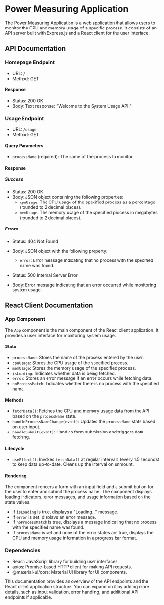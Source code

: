 # Power Measuring Application

The Power Measuring Application is a web application that allows users to monitor the CPU and memory usage of a specific process. It consists of an API server built with Express.js and a React client for the user interface.

## API Documentation

### Homepage Endpoint

- URL: `/`
- Method: GET

#### Response

- Status: 200 OK
- Body: Text response: "Welcome to the System Usage API!"

### Usage Endpoint

- URL: `/usage`
- Method: GET

#### Query Parameters

- `processName` (required): The name of the process to monitor.

#### Response

##### Success

- Status: 200 OK
- Body: JSON object containing the following properties:
  - `cpuUsage`: The CPU usage of the specified process as a percentage (rounded to 2 decimal places).
  - `memUsage`: The memory usage of the specified process in megabytes (rounded to 2 decimal places).

##### Errors

- Status: 404 Not Found
- Body: JSON object with the following property:

  - `error`: Error message indicating that no process with the specified name was found.

- Status: 500 Internal Server Error
- Body: Error message indicating that an error occurred while monitoring system usage.

## React Client Documentation

### App Component

The `App` component is the main component of the React client application. It provides a user interface for monitoring system usage.

#### State

- `processName`: Stores the name of the process entered by the user.
- `cpuUsage`: Stores the CPU usage of the specified process.
- `memUsage`: Stores the memory usage of the specified process.
- `isLoading`: Indicates whether data is being fetched.
- `error`: Stores an error message if an error occurs while fetching data.
- `noProcessMatch`: Indicates whether there is no process with the specified name.

#### Methods

- `fetchData()`: Fetches the CPU and memory usage data from the API based on the `processName` state.
- `handleProcessNameChange(event)`: Updates the `processName` state based on user input.
- `handleSubmit(event)`: Handles form submission and triggers data fetching.

#### Lifecycle

- `useEffect()`: Invokes `fetchData()` at regular intervals (every 1.5 seconds) to keep data up-to-date. Cleans up the interval on unmount.

#### Rendering

The component renders a form with an input field and a submit button for the user to enter and submit the process name. The component displays loading indicators, error messages, and usage information based on the state values.

- If `isLoading` is true, displays a "Loading..." message.
- If `error` is set, displays an error message.
- If `noProcessMatch` is true, displays a message indicating that no process with the specified name was found.
- If `processName` is set and none of the error states are true, displays the CPU and memory usage information in a progress bar format.

### Dependencies

- React: JavaScript library for building user interfaces.
- axios: Promise-based HTTP client for making API requests.
- @material-ui/core: Material UI library for UI components.

This documentation provides an overview of the API endpoints and the React client application structure. You can expand on it by adding more details, such as input validation, error handling, and additional API endpoints if applicable.
